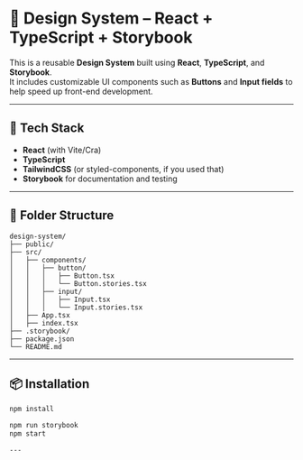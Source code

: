 # 🧩 Design System – React + TypeScript + Storybook

This is a reusable **Design System** built using **React**, **TypeScript**, and **Storybook**.  
It includes customizable UI components such as **Buttons** and **Input fields** to help speed up front-end development.

---

## 🚀 Tech Stack

- **React** (with Vite/Cra)  
- **TypeScript**  
- **TailwindCSS** (or styled-components, if you used that)  
- **Storybook** for documentation and testing

---

## 📁 Folder Structure

```
design-system/
├── public/
├── src/
│   ├── components/
│   │   ├── button/
│   │   │   ├── Button.tsx
│   │   │   └── Button.stories.tsx
│   │   ├── input/
│   │   │   ├── Input.tsx
│   │   │   └── Input.stories.tsx
│   ├── App.tsx
│   ├── index.tsx
├── .storybook/
├── package.json
└── README.md
```



---

## 📦 Installation

```bash
npm install

npm run storybook
npm start

---


